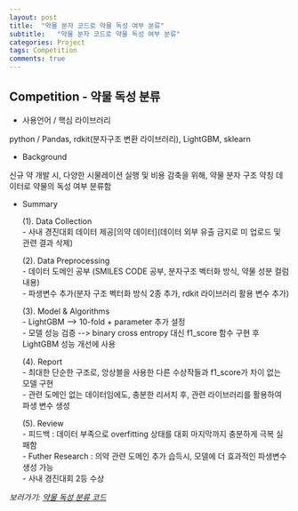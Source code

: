 ```yaml
---
layout: post
title:  "약물 분자 코드로 약물 독성 여부 분류"
subtitle:   "약물 분자 코드로 약물 독성 여부 분류"
categories: Project
tags: Competition
comments: true
---
```


## Competition - 약물 독성 분류

- 사용언어 / 핵심 라이브러리
 <p> python / Pandas, rdkit(분자구조 변환 라이브러리), LightGBM, sklearn </p>

- Background 
 <p> 신규 약 개발 시, 다양한 시물레이션 실행 및 비용 감축을 위해, 약물 분자 구조 약칭 데이터로 약물의 독성 여부 분류함 </p>

- Summary
	<p>(1). Data Collection <br/>
		- 사내 경진대회 데이터 제공[의약 데이터](데이터 외부 유출 금지로 미 업로드 및 관련 결과 삭제) </p>
	<p>(2). Data Preprocessing <br/>
		- 데이터 도메인 공부 (SMILES CODE 공부, 분자구조 벡터화 방식, 약물 성분 컬럼 내용) <br/>
		- 파생변수 추가(분자 구조 벡터화 방식 2종 추가, rdkit 라이브러리 활용 변수 추가)</p>
	<p>(3). Model & Algorithms <br/>
		- LightGBM --> 10-fold + parameter 추가 설정 <br/>
		- 모델 성능 검증 --> binary cross entropy 대신 f1_score 함수 구현 후 LightGBM 성능 개선에 사용<p/>
	<p>(4). Report <br/>
		- 최대한 단순한 구조로, 앙상블을 사용한 다른 수상작들과 f1_score가 차이 없는 모델 구현 <br/>
		- 관련 도메인 없는 데이터임에도, 충분한 리서치 후, 관련 라이브러리를 활용하여 파생 변수 생성 <p/>
	<p>(5). Review <br/>
		- 피드백 : 데이터 부족으로 overfitting 상태를 대회 마지막까지 충분하게 극복 실패함 <br/>
		- Futher Research : 의약 관련 도메인 추가 습득시, 모델에 더 효과적인 파생변수 생성 가능<br/>
		- 사내 경진대회 2등 수상 <p/>
		
*보러가기: [약물 독성 분류 코드](https://github.com/bluemumin/smiles_toxicity/blob/main/smiles_code_to_toxicity.ipynb)*